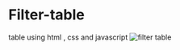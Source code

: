 # Filter-table
table using html , css and javascript
![filter table](https://user-images.githubusercontent.com/99266197/155590971-35d8b93e-0dba-423b-8a7a-d885d87589d3.png)
